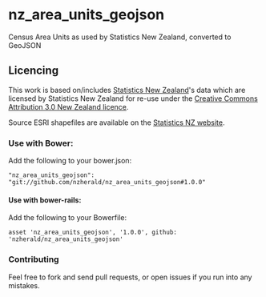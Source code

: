 nz_area_units_geojson
============================

Census Area Units as used by Statistics New Zealand, converted to GeoJSON

## Licencing

This work is based on/includes [Statistics New
Zealand](http://www.stats.govt.nz/)'s data which are
licensed by Statistics New Zealand for re-use under the [Creative
Commons Attribution 3.0 New Zealand
licence](http://creativecommons.org/licenses/by/3.0/nz/).

Source ESRI shapefiles are available on the [Statistics NZ
website](http://www.stats.govt.nz/browse_for_stats/people_and_communities/Geographic-areas/digital-boundary-files.aspx).

### Use with Bower:

Add the following to your bower.json:

```
"nz_area_units_geojson": "git://github.com/nzherald/nz_area_units_geojson#1.0.0"
```

#### Use with bower-rails:

Add the following to your Bowerfile:

```
asset 'nz_area_units_geojson', '1.0.0', github: 'nzherald/nz_area_units_geojson'
```

### Contributing

Feel free to fork and send pull requests, or open issues if you run into
any mistakes.
